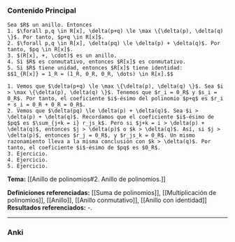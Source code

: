 ### Contenido Principal

```ad-theorem
Sea $R$ un anillo. Entonces
1. $\forall p,q \in R[x], \delta(p+q) \le \max \{\delta(p), \delta(q) \}$. Por tanto, $p+q \in R[x]$.
2. $\forall p,q \in R[x], \delta(pq) \le \delta(p) + \delta(q)$. Por tanto, $pq \in R[x]$.
3. $(R[x], +, \cdot)$ es un anillo.
4. Si $R$ es conmutativo, entonces $R[x]$ es conmutativo.
5. Si $R$ tiene unidad, entonces $R[x]$ tiene identidad:
$$1_{R[x]} = 1_R = (1_R, 0_R, 0_R, \dots) \in R[x].$$
```

```ad-proof
1. Vemos que $\delta(p+q) \le \max \{\delta(p), \delta(q) \}$. Sea $i > \max \{\delta(p), \delta(q) \}$. Tenemos que $r_i = 0_R$ y $s_i = 0_R$. Por tanto, el coeficiente $i$-ésimo del polinomio $p+q$ es $r_i + s_i = 0_R + 0_R = 0_R$.
2. Vemos que $\delta(pq) \le \delta(p) + \delta(q)$. Sea $i > \delta(p) + \delta(q)$. Recordamos que el coeficiente $i$-ésimo de $pq$ es $\sum_{j+k = i} r_js_k$. Pero si $j+k = i > \delta(p) + \delta(q)$, entonces $j > \delta(p)$ o $k > \delta(q)$. Así, si $j > \delta(p)$, entonces $r_j = 0_R$, y $r_js_k = 0_R$. Un mismo razonamiento lleva a la misma conclusión con $k > \delta(q)$. Por tanto, el coeficiente $i$-ésimo de $pq$ es $0_R$.
3. Ejercicio.
4. Ejercicio.
5. Ejercicio.
```

**Tema:** [[Anillo de polinomios#2. Anillo de polinomios.]]

**Definiciones referenciadas:** [[Suma de polinomios]], [[Multiplicación de polinomios]], [[Anillo]], [[Anillo conmutativo]], [[Anillo con identidad]]
**Resultados referenciados:** -.

---
### Anki
